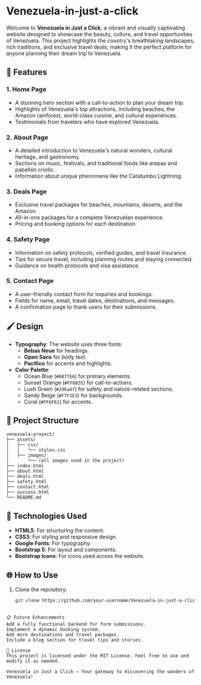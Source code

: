 # Venezuela-in-just-a-click
Welcome to **Venezuela in Just a Click**, a vibrant and visually captivating website designed to showcase the beauty, culture, and travel opportunities of Venezuela. This project highlights the country's breathtaking landscapes, rich traditions, and exclusive travel deals, making it the perfect platform for anyone planning their dream trip to Venezuela.

## 🌟 Features

### 1. **Home Page**
   - A stunning hero section with a call-to-action to plan your dream trip.
   - Highlights of Venezuela's top attractions, including beaches, the Amazon rainforest, world-class cuisine, and cultural experiences.
   - Testimonials from travelers who have explored Venezuela.

### 2. **About Page**
   - A detailed introduction to Venezuela's natural wonders, cultural heritage, and gastronomy.
   - Sections on music, festivals, and traditional foods like arepas and pabellón criollo.
   - Information about unique phenomena like the Catatumbo Lightning.

### 3. **Deals Page**
   - Exclusive travel packages for beaches, mountains, deserts, and the Amazon.
   - All-in-one packages for a complete Venezuelan experience.
   - Pricing and booking options for each destination.

### 4. **Safety Page**
   - Information on safety protocols, verified guides, and travel insurance.
   - Tips for secure travel, including planning routes and staying connected.
   - Guidance on health protocols and visa assistance.

### 5. **Contact Page**
   - A user-friendly contact form for inquiries and bookings.
   - Fields for name, email, travel dates, destinations, and messages.
   - A confirmation page to thank users for their submissions.

## 🖌️ Design

- **Typography**: The website uses three fonts:
  - **Bebas Neue** for headings.
  - **Open Sans** for body text.
  - **Pacifico** for accents and highlights.
- **Color Palette**:
  - Ocean Blue (`#0077b6`) for primary elements.
  - Sunset Orange (`#FF6B35`) for call-to-actions.
  - Lush Green (`#2d6a4f`) for safety and nature-related sections.
  - Sandy Beige (`#F7F3E3`) for backgrounds.
  - Coral (`#FF6F61`) for accents.

## 📂 Project Structure
```
venezuela-proyect/
├── assets/
│   ├── css/
│   │   └── styles.css
│   ├── images/
│       └── (all images used in the project)
├── index.html
├── about.html
├── deals.html
├── safety.html
├── contact.html
├── success.html
└── README.md
```

## 🚀 Technologies Used

- **HTML5**: For structuring the content.
- **CSS3**: For styling and responsive design.
- **Google Fonts**: For typography.
- **Bootstrap 5**: For layout and components.
- **Bootstrap Icons**: For icons used across the website.

## 🌐 How to Use

1. Clone the repository:
   ```bash
   git clone https://github.com/your-username/Venezuela-in-just-a-click.git
```

📋 Future Enhancements
Add a fully functional backend for form submissions.
Implement a dynamic booking system.
Add more destinations and travel packages.
Include a blog section for travel tips and stories.

📝 License
This project is licensed under the MIT License. Feel free to use and modify it as needed.

Venezuela in Just a Click – Your gateway to discovering the wonders of Venezuela!